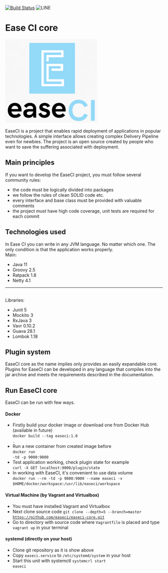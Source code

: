 [![Build Status](https://travis-ci.org/easeci/easeci-core.svg?branch=master)](https://travis-ci.org/easeci/easeci-core-java)
![LINE](https://img.shields.io/badge/line--coverage-60%25-orange.svg)

Ease CI core
================

![EaseCI Project logo](docs/static/full-logo.png "Ease CI core")

EaseCI is a project that enables rapid deployment of applications in popular technologies. 
A simple interface allows creating complex Delivery Pipeline even for newbies. 
The project is an open source created by people who want to save the suffering associated with deployment.

## Main principles

If you want to develop the EaseCI project, you must follow several community rules:
- the code must be logically divided into packages
- we follow the rules of clean SOLID code etc.
- every interface and base class must be provided with valuable comments
- the project must have high code coverage, unit tests are required for each commit

## Technologies used

In Ease CI you can write in any JVM language. No matter which one.
The only condition is that the application works properly.
<br>Main:
- Java 11
- Groovy 2.5
- Ratpack 1.8
- Netty 4.1
<hr>

<br>Libraries:
- Junit 5
- Mockito 3
- RxJava 3
- Vavr 0.10.2
- Guava 28.1
- Lombok 1.18

## Plugin system

EaseCI core as the name implies only provides an easily expandable core. Plugins for EaseCI can be developed 
in any language that compiles into the jar archive and meets the requirements described in the documentation.

## Run EaseCI core
EaseCI can be run with few ways.
#### Docker
- Firstly build your docker image or download one from Docker Hub (available in future)<br>
<code>docker build --tag easeci:1.0 .</code>
- Run a new container from created image before<br>
<code>docker run -td -p 9000:9000 <image></code>
- Test application working, check plugin state for example<br>
<code>curl -X GET localhost:9000/plugin/state</code>
- In working with EaseCI, it's convenient to use data volume<br>
<code>docker run --rm -td -p 9000:9000 --name easeci -v $HOME/docker/workspace:/usr/lib/easeci/workspace <image></code>  
#### Virtual Machine (by Vagrant and Virtualbox)
- You must have installed Vagrant and Virtualbox
- Next clone source code <code>git clone --depth=5 --branch=master https://github.com/easeci/easeci-core.git </code>
- Go to directory with source code where <code>Vagrantfile</code> is placed and type <code>vagrant up</code> in your terminal
#### systemd (directly on your host)
- Clone git repository as it is show above
- Copy <code>easeci.service</code> to <code>/etc/systemd/system</code> in your host
- Start this unit with systemctl <code>systemcrl start easeci</code>
